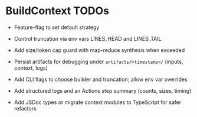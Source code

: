 # BuildContext TODOs
- Feature-flag to set default strategy
- Control truncation via env vars LINES_HEAD and LINES_TAIL

- Add size/token cap guard with map-reduce synthesis when exceeded
- Persist artifacts for debugging under `artifacts/<timestamp>/` (inputs, context, logs)
- Add CLI flags to choose builder and truncation; allow env var overrides
- Add structured logs and an Actions step summary (counts, sizes, timing)
- Add JSDoc types or migrate context modules to TypeScript for safer refactors
